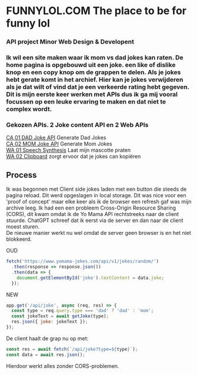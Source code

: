 # FUNNYLOL.COM The place to be for funny lol
### API project Minor Web Design & Developent
### Ik wil een site maken waar ik mom vs dad jokes kan raten. De home pagina is opgebouwd uit een joke. een like of dislike knop en een copy knop om de grappen te delen. Als je jokes hebt gerate komt in het archief. Hier kan je jokes verwijderen als je dat wilt of vind dat je een verkeerde rating hebt gegeven. Dit is mijn eerste keer werken met APIs dus ik ga mij vooral focussen op een leuke ervaring te maken en dat niet te complex wordt.

### Gekozen APIs. 2 Joke content API en 2 Web APIs
[CA 01 DAD Joke API](https://icanhazdadjoke.com/)  Generate Dad Jokes  
[CA 02 MOM Joke API](https://www.yomama-jokes.com/docs/)  Generate Mom Jokes  
[WA 01 Speech Synthesis](https://developer.mozilla.org/en-US/docs/Web/API/SpeechSynthesis)  Laat mijn mascotte praten  
[WA 02 Clipboard](https://developer.mozilla.org/en-US/docs/Web/API/Clipboard_API)  zorgt ervoor dat je jokes can kopiëren  

## Process
Ik was begonnen met Client side jokes laden met een button die steeds de pagina reload. Dit werd opgeslagen in local storage. Dit was nice voor een 'proof of concept' maar elke keer als ik de browser een refresh gaf was mijn archive leeg. Ik had een een probleem Cross-Origin Resource Sharing (CORS), dit kwam omdat ik de Yo Mama API rechtstreeks naar de client stuurde. ChatGPT schreef dat ik eerst via de server en dan naar de client moest sturen.  
De nieuwe manier werkt nu wel omdat de server geen browser is en het niet blokkeerd.

OUD

```js
fetch('https://www.yomama-jokes.com/api/v1/jokes/random/')
  .then(response => response.json())
  .then(data => {
    document.getElementById('joke').textContent = data.joke;
  });
```

NEW

```js
app.get('/api/joke', async (req, res) => {
  const type = req.query.type === 'dad' ? 'dad' : 'mom';
  const jokeText = await getJoke(type);
  res.json({ joke: jokeText });
});
```

De client haalt de grap nu op met:

```js
const res = await fetch(`/api/joke?type=${type}`);
const data = await res.json();
```

Hierdoor werkt alles zonder CORS-problemen.
